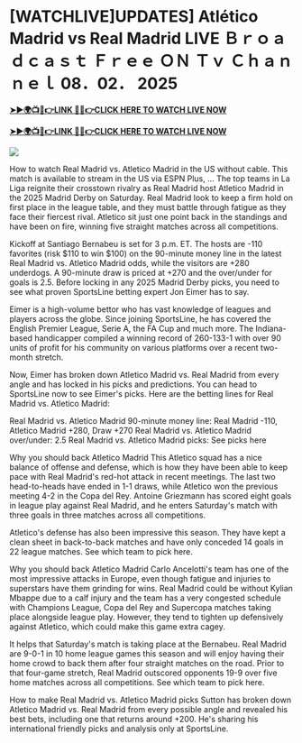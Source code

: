 # [WATCHLIVE]UPDATES] Atlético Madrid vs Real Madrid LIVE Ｂｒｏａｄｃａｓｔ Ｆｒｅｅ ＯＮ Ｔｖ Ｃｈａｎｎｅｌ 08．02． 2025


**[➤►🌍📺📱👉LINK 🔴✅👉CLICK HERE TO WATCH LIVE NOW](http://ultravibetv.com/soccer-pm-zit/?v=Jr+Git)**

**[➤►🌍📺📱👉LINK 🔴✅👉CLICK HERE TO WATCH LIVE NOW](http://ultravibetv.com/soccer-pm-zit/?v=Jr+Git)**

[![](https://blogger.googleusercontent.com/img/b/R29vZ2xl/AVvXsEgw86QcRTQHa_0UF_R0Ce_BfmEP5mTpVruRVIlWCPMMqp8oWxkzZavuKovDSK7oHt7t7csMbgy3jKUoCHU7kED_YXGoogHBc3NxSi3Jurev7bBa3b51d-V1n3mFx857KlyS0FiziJpcUdJgJFovmDw3IASQPNDjw8eVi3p9JbVffFfUQEfkj3-qYllz/s686/soccer.gif)](http://ultravibetv.com/soccer-pm-zit/?v=Jr+Git)

How to watch Real Madrid vs. Atletico Madrid in the US without cable. This match is available to stream in the US via ESPN Plus, ... The top teams in La Liga reignite their crosstown rivalry as Real Madrid host Atletico Madrid in the 2025 Madrid Derby on Saturday. Real Madrid look to keep a firm hold on first place in the league table, and they must battle through fatigue as they face their fiercest rival. Atletico sit just one point back in the standings and have been on fire, winning five straight matches across all competitions.

Kickoff at Santiago Bernabeu is set for 3 p.m. ET. The hosts are -110 favorites (risk $110 to win $100) on the 90-minute money line in the latest Real Madrid vs. Atletico Madrid odds, while the visitors are +280 underdogs. A 90-minute draw is priced at +270 and the over/under for goals is 2.5. Before locking in any 2025 Madrid Derby picks, you need to see what proven SportsLine betting expert Jon Eimer has to say.

Eimer is a high-volume bettor who has vast knowledge of leagues and players across the globe. Since joining SportsLine, he has covered the English Premier League, Serie A, the FA Cup and much more. The Indiana-based handicapper compiled a winning record of 260-133-1 with over 90 units of profit for his community on various platforms over a recent two-month stretch.  

Now, Eimer has broken down Atletico Madrid vs. Real Madrid from every angle and has locked in his picks and predictions. You can head to SportsLine now to see Eimer's picks. Here are the betting lines for Real Madrid vs. Atletico Madrid:

Real Madrid vs. Atletico Madrid 90-minute money line: Real Madrid -110, Atletico Madrid +280, Draw +270
Real Madrid vs. Atletico Madrid over/under: 2.5
Real Madrid vs. Atletico Madrid picks: See picks here

Why you should back Atletico Madrid
This Atletico squad has a nice balance of offense and defense, which is how they have been able to keep pace with Real Madrid's red-hot attack in recent meetings. The last two head-to-heads have ended in 1-1 draws, while Atletico won the previous meeting 4-2 in the Copa del Rey. Antoine Griezmann has scored eight goals in league play against Real Madrid, and he enters Saturday's match with three goals in three matches across all competitions.

Atletico's defense has also been impressive this season. They have kept a clean sheet in back-to-back matches and have only conceded 14 goals in 22 league matches. See which team to pick here.

Why you should back Atletico Madrid
Carlo Ancelotti's team has one of the most impressive attacks in Europe, even though fatigue and injuries to superstars have them grinding for wins. Real Madrid could be without Kylian Mbappe due to a calf injury and the team has a very congested schedule with Champions League, Copa del Rey and Supercopa matches taking place alongside league play. However, they tend to tighten up defensively against Atletico, which could make this game extra cagey.

It helps that Saturday's match is taking place at the Bernabeu. Real Madrid are 9-0-1 in 10 home league games this season and will enjoy having their home crowd to back them after four straight matches on the road. Prior to that four-game stretch, Real Madrid outscored opponents 19-9 over five home matches across all competitions. See which team to pick here.

How to make Real Madrid vs. Atletico Madrid picks
Sutton has broken down Atletico Madrid vs. Real Madrid from every possible angle and revealed his best bets, including one that returns around +200. He's sharing his international friendly picks and analysis only at SportsLine.
